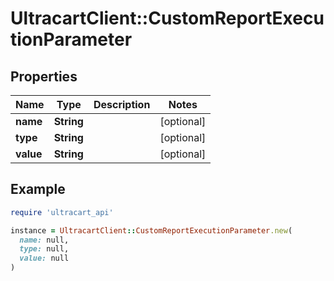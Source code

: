 # UltracartClient::CustomReportExecutionParameter

## Properties

| Name | Type | Description | Notes |
| ---- | ---- | ----------- | ----- |
| **name** | **String** |  | [optional] |
| **type** | **String** |  | [optional] |
| **value** | **String** |  | [optional] |

## Example

```ruby
require 'ultracart_api'

instance = UltracartClient::CustomReportExecutionParameter.new(
  name: null,
  type: null,
  value: null
)
```

